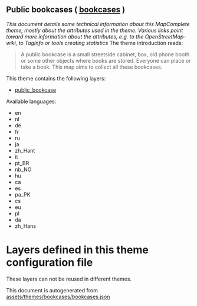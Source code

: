 [//]: # (WARNING: this file is automatically generated. Please find the sources at the bottom and edit those sources)

## Public bookcases ( [bookcases](https://mapcomplete.org/bookcases) )
_This document details some technical information about this MapComplete theme, mostly about the attributes used in the theme. Various links point toward more information about the attributes, e.g. to the OpenStreetMap-wiki, to TagInfo or tools creating statistics_
The theme introduction reads:

> A public bookcase is a small streetside cabinet, box, old phone booth or some other objects where books are stored. Everyone can place or take a book. This map aims to collect all these bookcases.

This theme contains the following layers:

 - [public_bookcase](../Layers/public_bookcase.md)

Available languages:

 - en
 - nl
 - de
 - fr
 - ru
 - ja
 - zh_Hant
 - it
 - pt_BR
 - nb_NO
 - hu
 - ca
 - es
 - pa_PK
 - cs
 - eu
 - pl
 - da
 - zh_Hans

# Layers defined in this theme configuration file
These layers can not be reused in different themes.


This document is autogenerated from [assets/themes/bookcases/bookcases.json](https://github.com/pietervdvn/MapComplete/blob/develop/assets/themes/bookcases/bookcases.json)
